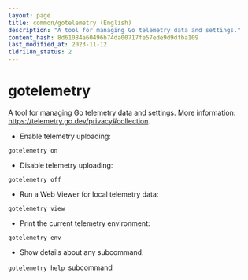 ```yaml
---
layout: page
title: common/gotelemetry (English)
description: "A tool for managing Go telemetry data and settings."
content_hash: 8d61084a60496b74da00717fe57ede9d9dfba109
last_modified_at: 2023-11-12
tldri18n_status: 2
---
```

# gotelemetry

A tool for managing Go telemetry data and settings.
More information: <https://telemetry.go.dev/privacy#collection>.

- Enable telemetry uploading:

`gotelemetry on`

- Disable telemetry uploading:

`gotelemetry off`

- Run a Web Viewer for local telemetry data:

`gotelemetry view`

- Print the current telemetry environment:

`gotelemetry env`

- Show details about any subcommand:

`gotelemetry help `<span class="tldr-var badge badge-pill bg-dark-lm bg-white-dm text-white-lm text-dark-dm font-weight-bold">subcommand</span>
